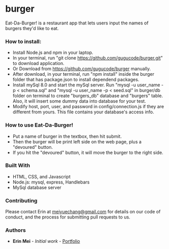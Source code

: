 # burger
Eat-Da-Burger! is a restaurant app that lets users input the names of burgers they'd like to eat.

### How to install:

* Install Node.js and npm in your laptop.
* In your terminal, run "git clone https://github.com/gugucode/burger.git" to download application.
* Or Download from https://github.com/gugucode/burger manually.
* After download, in your terminal, run "npm install" inside the burger folder that has package.json to install dependend packages.
* Install mySql 8.0 and start the mySql server. Run "mysql -u user_name -p < schema.sql" and "mysql -u user_name -p < seed.sql" in burger/db folder on terminal to create "burgers_db" database and "burgers" table. Also, it will insert some dummy data into database for your test.
* Modify host, port, user, and password in config/connection.js if they are different from yours. This file contains your database's access info.

### How to use Eat-Da-Burger!

* Put a name of burger in the textbox, then hit submit.
* Then the burger will be print left side on the web page, plus a "devoured" button.
* If you hit the "devoured" button, it will move the burger to the right side.


### Built With  

* HTML, CSS, and Javascript 
* Node.js: mysql, express, Handlebars
* MySql database server


### Contributing

Please contact Erin at meiyuechang@gmail.com for details on our code of conduct, and the process for submitting pull requests to us.

### Authors

* **Erin Mei** - *Initial work* - [Portfolio](https://gugucode.github.io/mysite/)

